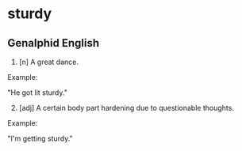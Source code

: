 # sturdy
## Genalphid English

1. [n] A great dance.

Example:

"He got lit sturdy."

2. [adj] A certain body part hardening due to questionable thoughts.

Example:

"I'm getting sturdy."